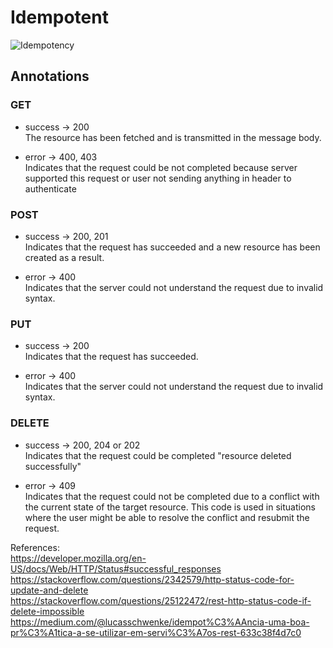 # Idempotent

![Idempotency](https://miro.medium.com/max/700/1*mDGl28XwDXkMgJqIGDXvwA.png)

## Annotations

### GET

- success -> 200  
The resource has been fetched and is transmitted in the message body.

- error -> 400, 403  
Indicates that the request could be not completed because server supported this request or user not sending anything in header to authenticate

### POST

- success -> 200, 201  
Indicates that the request has succeeded and a new resource has been created as a result.

- error -> 400  
Indicates that the server could not understand the request due to invalid syntax.

### PUT
- success -> 200  
Indicates that the request has succeeded.

- error -> 400  
Indicates that the server could not understand the request due to invalid syntax.

### DELETE

- success -> 200, 204 or 202  
Indicates that the request could be completed "resource deleted successfully"

- error -> 409  
Indicates that the request could not be completed due to a conflict with the current state of the target resource.
This code is used in situations where the user might be able to resolve the conflict and resubmit the request.

References:  
https://developer.mozilla.org/en-US/docs/Web/HTTP/Status#successful_responses  
https://stackoverflow.com/questions/2342579/http-status-code-for-update-and-delete  
https://stackoverflow.com/questions/25122472/rest-http-status-code-if-delete-impossible  
https://medium.com/@lucasschwenke/idempot%C3%AAncia-uma-boa-pr%C3%A1tica-a-se-utilizar-em-servi%C3%A7os-rest-633c38f4d7c0
